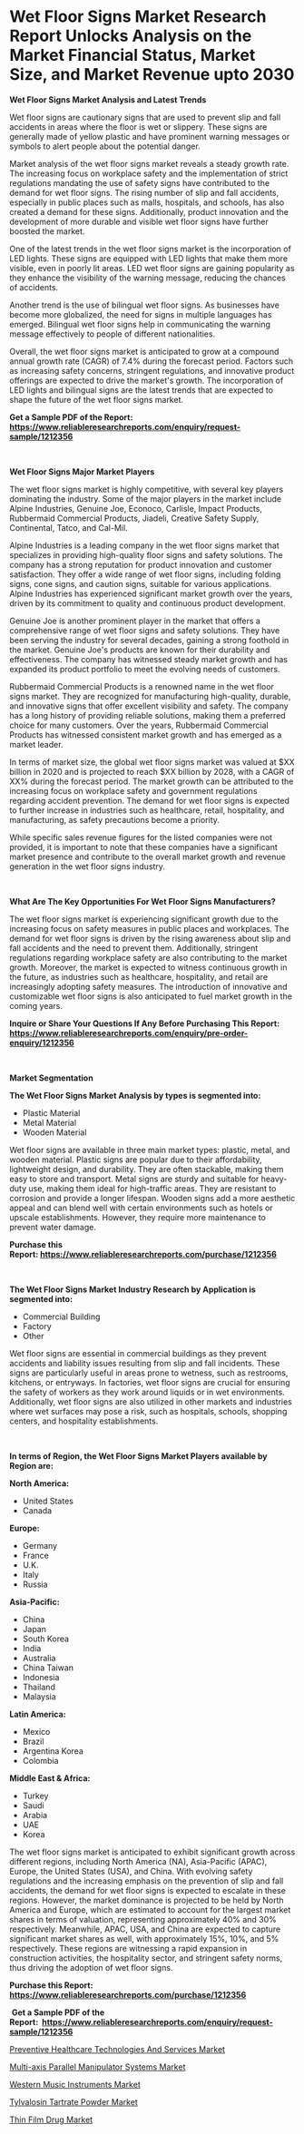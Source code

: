 <p><h1>Wet Floor Signs Market Research Report Unlocks Analysis on the Market Financial Status, Market Size, and Market Revenue upto 2030</h1></p><p><strong>Wet Floor Signs Market Analysis and Latest Trends</strong></p>
<p><p>Wet floor signs are cautionary signs that are used to prevent slip and fall accidents in areas where the floor is wet or slippery. These signs are generally made of yellow plastic and have prominent warning messages or symbols to alert people about the potential danger.</p><p>Market analysis of the wet floor signs market reveals a steady growth rate. The increasing focus on workplace safety and the implementation of strict regulations mandating the use of safety signs have contributed to the demand for wet floor signs. The rising number of slip and fall accidents, especially in public places such as malls, hospitals, and schools, has also created a demand for these signs. Additionally, product innovation and the development of more durable and visible wet floor signs have further boosted the market.</p><p>One of the latest trends in the wet floor signs market is the incorporation of LED lights. These signs are equipped with LED lights that make them more visible, even in poorly lit areas. LED wet floor signs are gaining popularity as they enhance the visibility of the warning message, reducing the chances of accidents.</p><p>Another trend is the use of bilingual wet floor signs. As businesses have become more globalized, the need for signs in multiple languages has emerged. Bilingual wet floor signs help in communicating the warning message effectively to people of different nationalities.</p><p>Overall, the wet floor signs market is anticipated to grow at a compound annual growth rate (CAGR) of 7.4% during the forecast period. Factors such as increasing safety concerns, stringent regulations, and innovative product offerings are expected to drive the market's growth. The incorporation of LED lights and bilingual signs are the latest trends that are expected to shape the future of the wet floor signs market.</p></p>
<p><strong>Get a Sample PDF of the Report:&nbsp; <a href="https://www.reliableresearchreports.com/enquiry/request-sample/1212356">https://www.reliableresearchreports.com/enquiry/request-sample/1212356</a></strong></p>
<p>&nbsp;</p>
<p><strong>Wet Floor Signs Major Market Players</strong></p>
<p><p>The wet floor signs market is highly competitive, with several key players dominating the industry. Some of the major players in the market include Alpine Industries, Genuine Joe, Econoco, Carlisle, Impact Products, Rubbermaid Commercial Products, Jiadeli, Creative Safety Supply, Continental, Tatco, and Cal-Mil.</p><p>Alpine Industries is a leading company in the wet floor signs market that specializes in providing high-quality floor signs and safety solutions. The company has a strong reputation for product innovation and customer satisfaction. They offer a wide range of wet floor signs, including folding signs, cone signs, and caution signs, suitable for various applications. Alpine Industries has experienced significant market growth over the years, driven by its commitment to quality and continuous product development.</p><p>Genuine Joe is another prominent player in the market that offers a comprehensive range of wet floor signs and safety solutions. They have been serving the industry for several decades, gaining a strong foothold in the market. Genuine Joe's products are known for their durability and effectiveness. The company has witnessed steady market growth and has expanded its product portfolio to meet the evolving needs of customers.</p><p>Rubbermaid Commercial Products is a renowned name in the wet floor signs market. They are recognized for manufacturing high-quality, durable, and innovative signs that offer excellent visibility and safety. The company has a long history of providing reliable solutions, making them a preferred choice for many customers. Over the years, Rubbermaid Commercial Products has witnessed consistent market growth and has emerged as a market leader.</p><p>In terms of market size, the global wet floor signs market was valued at $XX billion in 2020 and is projected to reach $XX billion by 2028, with a CAGR of XX% during the forecast period. The market growth can be attributed to the increasing focus on workplace safety and government regulations regarding accident prevention. The demand for wet floor signs is expected to further increase in industries such as healthcare, retail, hospitality, and manufacturing, as safety precautions become a priority.</p><p>While specific sales revenue figures for the listed companies were not provided, it is important to note that these companies have a significant market presence and contribute to the overall market growth and revenue generation in the wet floor signs industry.</p></p>
<p>&nbsp;</p>
<p><strong>What Are The Key Opportunities For Wet Floor Signs Manufacturers?</strong></p>
<p><p>The wet floor signs market is experiencing significant growth due to the increasing focus on safety measures in public places and workplaces. The demand for wet floor signs is driven by the rising awareness about slip and fall accidents and the need to prevent them. Additionally, stringent regulations regarding workplace safety are also contributing to the market growth. Moreover, the market is expected to witness continuous growth in the future, as industries such as healthcare, hospitality, and retail are increasingly adopting safety measures. The introduction of innovative and customizable wet floor signs is also anticipated to fuel market growth in the coming years.</p></p>
<p><strong>Inquire or Share Your Questions If Any Before Purchasing This Report: <a href="https://www.reliableresearchreports.com/enquiry/pre-order-enquiry/1212356">https://www.reliableresearchreports.com/enquiry/pre-order-enquiry/1212356</a></strong></p>
<p>&nbsp;</p>
<p><strong>Market Segmentation</strong></p>
<p><strong>The Wet Floor Signs Market Analysis by types is segmented into:</strong></p>
<p><ul><li>Plastic Material</li><li>Metal Material</li><li>Wooden Material</li></ul></p>
<p><p>Wet floor signs are available in three main market types: plastic, metal, and wooden material. Plastic signs are popular due to their affordability, lightweight design, and durability. They are often stackable, making them easy to store and transport. Metal signs are sturdy and suitable for heavy-duty use, making them ideal for high-traffic areas. They are resistant to corrosion and provide a longer lifespan. Wooden signs add a more aesthetic appeal and can blend well with certain environments such as hotels or upscale establishments. However, they require more maintenance to prevent water damage.</p></p>
<p><strong>Purchase this Report:&nbsp;<a href="https://www.reliableresearchreports.com/purchase/1212356">https://www.reliableresearchreports.com/purchase/1212356</a></strong></p>
<p>&nbsp;</p>
<p><strong>The Wet Floor Signs Market Industry Research by Application is segmented into:</strong></p>
<p><ul><li>Commercial Building</li><li>Factory</li><li>Other</li></ul></p>
<p><p>Wet floor signs are essential in commercial buildings as they prevent accidents and liability issues resulting from slip and fall incidents. These signs are particularly useful in areas prone to wetness, such as restrooms, kitchens, or entryways. In factories, wet floor signs are crucial for ensuring the safety of workers as they work around liquids or in wet environments. Additionally, wet floor signs are also utilized in other markets and industries where wet surfaces may pose a risk, such as hospitals, schools, shopping centers, and hospitality establishments.</p></p>
<p>&nbsp;</p>
<p><strong>In terms of Region, the Wet Floor Signs Market Players available by Region are:</strong></p>
<p>
    <p> <strong> North America: </strong>
        <ul>
            <li>United States</li>
            <li>Canada</li>
        </ul>
        </p> 
    <p> <strong> Europe: </strong>
        <ul>
            <li>Germany</li>
            <li>France</li>
            <li>U.K.</li>
            <li>Italy</li>
            <li>Russia</li>
        </ul>
        </p> 
    <p> <strong> Asia-Pacific: </strong>
        <ul>
            <li>China</li>
            <li>Japan</li>
            <li>South Korea</li>
            <li>India</li>
            <li>Australia</li>
            <li>China Taiwan</li>
            <li>Indonesia</li>
            <li>Thailand</li>
            <li>Malaysia</li>
        </ul>
        </p> 
    <p> <strong> Latin America: </strong>
        <ul>
            <li>Mexico</li>
            <li>Brazil</li>
            <li>Argentina Korea</li>
            <li>Colombia</li>
        </ul>
        </p> 
    <p> <strong> Middle East & Africa: </strong>
        <ul>
            <li>Turkey</li>
            <li>Saudi</li>
            <li>Arabia</li>
            <li>UAE</li>
            <li>Korea</li>
        </ul>
    </p>
    </p>
<p><p>The wet floor signs market is anticipated to exhibit significant growth across different regions, including North America (NA), Asia-Pacific (APAC), Europe, the United States (USA), and China. With evolving safety regulations and the increasing emphasis on the prevention of slip and fall accidents, the demand for wet floor signs is expected to escalate in these regions. However, the market dominance is projected to be held by North America and Europe, which are estimated to account for the largest market shares in terms of valuation, representing approximately 40% and 30% respectively. Meanwhile, APAC, USA, and China are expected to capture significant market shares as well, with approximately 15%, 10%, and 5% respectively. These regions are witnessing a rapid expansion in construction activities, the hospitality sector, and stringent safety norms, thus driving the adoption of wet floor signs.</p></p>
<p><strong>Purchase this Report: <a href="https://www.reliableresearchreports.com/purchase/1212356">https://www.reliableresearchreports.com/purchase/1212356</a></strong></p>
<p>&nbsp;<strong>Get a Sample PDF of the Report:&nbsp;&nbsp;<a href="https://www.reliableresearchreports.com/enquiry/request-sample/1212356">https://www.reliableresearchreports.com/enquiry/request-sample/1212356</a></strong></p>
<p><strong></strong></p>
<p><p><a href="https://www.linkedin.com/pulse/preventive-healthcare-technologies-services-market-research-ofcye/">Preventive Healthcare Technologies And Services Market</a></p><p><a href="https://github.com/ambrozg/Market-Research-Report-List-1/blob/main/multi-axis-parallel-manipulator-systems-market.md">Multi-axis Parallel Manipulator Systems Market</a></p><p><a href="https://medium.com/@paulmcglynn6456/western-music-instruments-market-size-growth-forecast-2023-2030-fe25be2fd794">Western Music Instruments Market</a></p><p><a href="https://github.com/gshchiplitsov/Market-Research-Report-List-1/blob/main/tylvalosin-tartrate-powder-market.md">Tylvalosin Tartrate Powder Market</a></p><p><a href="https://www.linkedin.com/pulse/thin-film-drug-market-challenges-opportunities-growth-drivers-gjqqe/">Thin Film Drug Market</a></p></p>